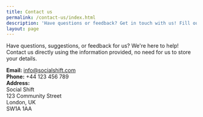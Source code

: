 ```yaml
---
title: Contact us
permalink: /contact-us/index.html
description: 'Have questions or feedback? Get in touch with us! Fill out the form below or use our contact information to reach out directly.'
layout: page
---
```



Have questions, suggestions, or feedback for us? We're here to help! Contact us directly using the information provided, no need for us to store your details.

**Email:** info@socialshift.com  
**Phone:** +44 123 456 789  
**Address:**  
Social Shift  
123 Community Street  
London, UK  
SW1A 1AA  


